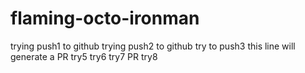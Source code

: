 # flaming-octo-ironman
trying push1 to github
trying push2 to github
try to push3 
this line will generate a PR
try5
try6
try7
PR try8
